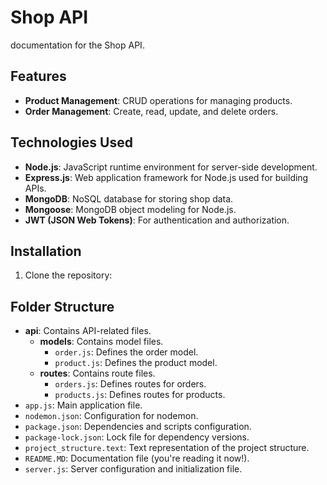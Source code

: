 # Shop API

documentation for the Shop API. 

## Features

- **Product Management**: CRUD operations for managing products.
- **Order Management**: Create, read, update, and delete orders.


## Technologies Used

- **Node.js**: JavaScript runtime environment for server-side development.
- **Express.js**: Web application framework for Node.js used for building APIs.
- **MongoDB**: NoSQL database for storing shop data.
- **Mongoose**: MongoDB object modeling for Node.js.
- **JWT (JSON Web Tokens)**: For authentication and authorization.



## Installation

1. Clone the repository: 



## Folder Structure

- **api**: Contains API-related files.
  - **models**: Contains model files.
    - `order.js`: Defines the order model.
    - `product.js`: Defines the product model.
  - **routes**: Contains route files.
    - `orders.js`: Defines routes for orders.
    - `products.js`: Defines routes for products.
- `app.js`: Main application file.
- `nodemon.json`: Configuration for nodemon.
- `package.json`: Dependencies and scripts configuration.
- `package-lock.json`: Lock file for dependency versions.
- `project_structure.text`: Text representation of the project structure.
- `README.MD`: Documentation file (you're reading it now!).
- `server.js`: Server configuration and initialization file.




